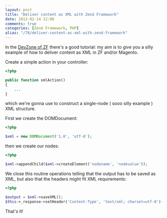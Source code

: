 ```yaml
---
layout: post
title: "Deliver content as XML with Zend Framework"
date: 2012-02-14 12:00
comments: true
categories: [Zend Framework, PHP]
alias: "/78/deliver-content-as-xml-with-zend-framework"
---
```


In the [DevZone of ZF](http://devzone.zend.com/article/884) there's a good tutorial: my aim is to give you a silly example of how to deliver content as XML in ZF and/or Magento.
<!-- more -->

Create a simple action in your controller:

``` php
<?php

public function xmlAction()
{
    ...
}
```

which we're gonna use to construct a single-node ( sooo silly example ) XML structure.

First we create the DOMDocument:

``` php
<?php

$xml = new DOMDocument('1.0', 'utf-8');
```

then we create our nodes:

``` php
<?php

$xml->appendChild($xml->createElement('nodename', 'nodevalue'));
```

We close this routine operations telling that the output has to be saved as XML, but also that the headers might fit XML requirements:

``` php
<?php

$output = $xml->saveXML();
$this->_response->setHeader('Content-Type', 'text/xml; charset=utf-8')->setBody($output);
```

That's it!

